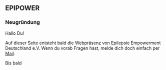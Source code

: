 ## EPIPOWER

### Neugründung

Hallo Du!

Auf dieser Seite entsteht bald die Webpräsenz von Epilepsie Empowerment Deutschland e.V.
Wenn du vorab Fragen hast, melde dich doch einfach per [Mail](mailto:info@epipower.de).

Bis bald
